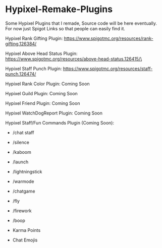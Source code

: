 # Hypixel-Remake-Plugins
Some Hypixel Plugins that I remade, Source code will be here eventually. For now just Spigot Links so that people can easily find it.


Hypixel Rank Gifting Plugin: https://www.spigotmc.org/resources/rank-gifting.126384/

Hypixel Above Head Status Plugin: https://www.spigotmc.org/resources/above-head-status.126415/\

Hypixel Staff Punch Plugin: https://www.spigotmc.org/resources/staff-punch.126474/

Hypixel Rank Color Plugin: Coming Soon


Hypixel Guild Plugin: Coming Soon


Hypixel Friend Plugin: Coming Soon


Hypixel WatchDogReport Plugin: Coming Soon


Hypixel Staff/Fun Commands Plugin (Coming Soon):
- /chat staff
- /silence
- /kaboom
- /launch
- /lightningstick
- /warmode
- /chatgame

  
- /fly
- /firework
- /boop

  

- Karma Points
- Chat Emojis
